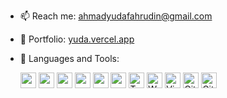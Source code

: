 - 📫 Reach me: ahmadyudafahrudin@gmail.com
- 🔗 Portfolio: [yuda.vercel.app](https://yuda.vercel.app/)
- 🌱 Languages and Tools:

    <div>
        <span>
            <img src="https://img.shields.io/badge/Next-black?style=for-the-badge&logo=next.js&logoColor=white" alt="nextjs" title="nextjs" height="25" />
        </span>
        <span>
            <img src="https://img.shields.io/badge/react-%2320232a.svg?style=for-the-badge&logo=react&logoColor=%2361DAFB" alt="react" title="react" height="25" />
        </span>
        <span>
            <img src="https://img.shields.io/badge/react_native-%2320232a.svg?style=for-the-badge&logo=react&logoColor=%2361DAFB" alt="react-native" title="react-natice" height="25" />
        </span>
        <span>
            <img src="https://img.shields.io/badge/angular-%23DD0031.svg?style=for-the-badge&logo=angular&logoColor=white" alt="angular" title="angular" height="25" />
        </span>
        <span>
            <img src="https://img.shields.io/badge/express.js-%23404d59.svg?style=for-the-badge&logo=express&logoColor=%2361DAFB" alt="express" title="express" height="25" />
        </span>
        <span>
            <img src="https://img.shields.io/badge/node.js-6DA55F?style=for-the-badge&logo=node.js&logoColor=white" alt="nodejs" title="nodejs" height="25" />
        </span>
        <span>
            <img src="https://img.shields.io/badge/typescript-%23007ACC.svg?style=for-the-badge&logo=typescript&logoColor=white" alt="TypeScript" title="TypeScript" height="25" />
        </span>
        <span>
            <img src="https://img.shields.io/badge/webpack-%238DD6F9.svg?style=for-the-badge&logo=webpack&logoColor=black" alt="Webpack" title="Webpack" height="25" />
        </span>
        <span>
            <img src="https://img.shields.io/badge/Visual%20Studio%20Code-0078d7.svg?style=for-the-badge&logo=visual-studio-code&logoColor=white" alt="VisualStudioCode" title="VisualStudioCode" height="25" />
        </span>
        <span>
            <img src="https://img.shields.io/badge/gitlab-%23181717.svg?style=for-the-badge&logo=gitlab&logoColor=white" alt="GitLab" title="GitLab" height="25" />
        </span
        <span>
            <img src="https://img.shields.io/badge/github-%23121011.svg?style=for-the-badge&logo=github&logoColor=white" alt="GitHub" title="GitHub" height="25" />
        </span>
    </div>
    
